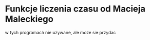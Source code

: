 Funkcje liczenia czasu od Macieja Maleckiego 
==
w tych programach nie uzywane, ale moze sie przydac
